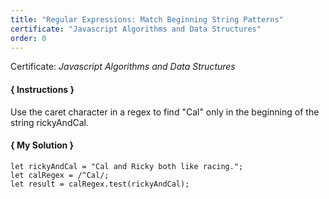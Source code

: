 ```yaml
---
title: "Regular Expressions: Match Beginning String Patterns"
certificate: "Javascript Algorithms and Data Structures"
order: 0
---
```

Certificate: *Javascript Algorithms and Data Structures*

#### { Instructions }
Use the caret character in a regex to find "Cal" only in the beginning of the string rickyAndCal.

#### { My Solution }
```
let rickyAndCal = "Cal and Ricky both like racing.";
let calRegex = /^Cal/;
let result = calRegex.test(rickyAndCal);
```